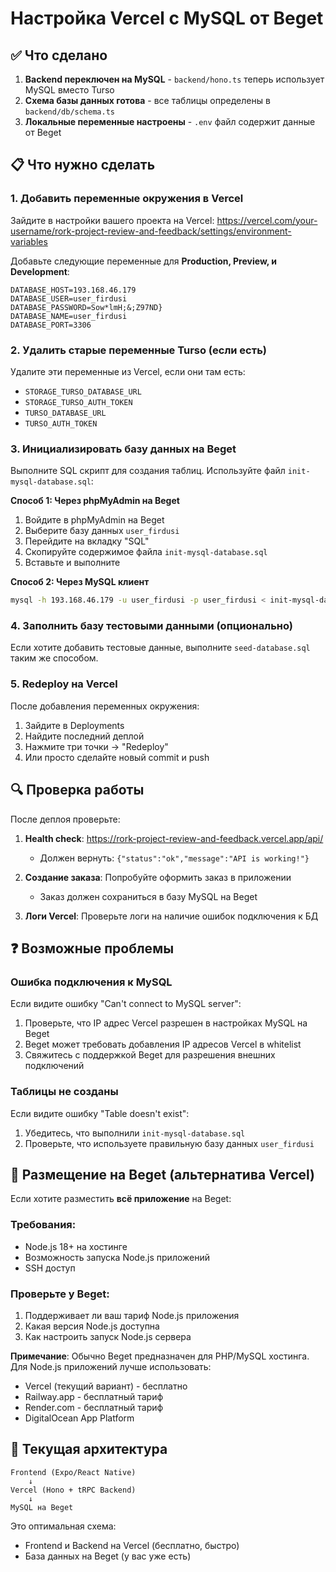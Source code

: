 # Настройка Vercel с MySQL от Beget

## ✅ Что сделано

1. **Backend переключен на MySQL** - `backend/hono.ts` теперь использует MySQL вместо Turso
2. **Схема базы данных готова** - все таблицы определены в `backend/db/schema.ts`
3. **Локальные переменные настроены** - `.env` файл содержит данные от Beget

## 📋 Что нужно сделать

### 1. Добавить переменные окружения в Vercel

Зайдите в настройки вашего проекта на Vercel:
https://vercel.com/your-username/rork-project-review-and-feedback/settings/environment-variables

Добавьте следующие переменные для **Production, Preview, и Development**:

```
DATABASE_HOST=193.168.46.179
DATABASE_USER=user_firdusi
DATABASE_PASSWORD=Sow*lmH;&;Z97ND}
DATABASE_NAME=user_firdusi
DATABASE_PORT=3306
```

### 2. Удалить старые переменные Turso (если есть)

Удалите эти переменные из Vercel, если они там есть:
- `STORAGE_TURSO_DATABASE_URL`
- `STORAGE_TURSO_AUTH_TOKEN`
- `TURSO_DATABASE_URL`
- `TURSO_AUTH_TOKEN`

### 3. Инициализировать базу данных на Beget

Выполните SQL скрипт для создания таблиц. Используйте файл `init-mysql-database.sql`:

**Способ 1: Через phpMyAdmin на Beget**
1. Войдите в phpMyAdmin на Beget
2. Выберите базу данных `user_firdusi`
3. Перейдите на вкладку "SQL"
4. Скопируйте содержимое файла `init-mysql-database.sql`
5. Вставьте и выполните

**Способ 2: Через MySQL клиент**
```bash
mysql -h 193.168.46.179 -u user_firdusi -p user_firdusi < init-mysql-database.sql
```

### 4. Заполнить базу тестовыми данными (опционально)

Если хотите добавить тестовые данные, выполните `seed-database.sql` таким же способом.

### 5. Redeploy на Vercel

После добавления переменных окружения:
1. Зайдите в Deployments
2. Найдите последний деплой
3. Нажмите три точки → "Redeploy"
4. Или просто сделайте новый commit и push

## 🔍 Проверка работы

После деплоя проверьте:

1. **Health check**: https://rork-project-review-and-feedback.vercel.app/api/
   - Должен вернуть: `{"status":"ok","message":"API is working!"}`

2. **Создание заказа**: Попробуйте оформить заказ в приложении
   - Заказ должен сохраниться в базу MySQL на Beget

3. **Логи Vercel**: Проверьте логи на наличие ошибок подключения к БД

## ❓ Возможные проблемы

### Ошибка подключения к MySQL

Если видите ошибку "Can't connect to MySQL server":
1. Проверьте, что IP адрес Vercel разрешен в настройках MySQL на Beget
2. Beget может требовать добавления IP адресов Vercel в whitelist
3. Свяжитесь с поддержкой Beget для разрешения внешних подключений

### Таблицы не созданы

Если видите ошибку "Table doesn't exist":
1. Убедитесь, что выполнили `init-mysql-database.sql`
2. Проверьте, что используете правильную базу данных `user_firdusi`

## 🚀 Размещение на Beget (альтернатива Vercel)

Если хотите разместить **всё приложение** на Beget:

### Требования:
- Node.js 18+ на хостинге
- Возможность запуска Node.js приложений
- SSH доступ

### Проверьте у Beget:
1. Поддерживает ли ваш тариф Node.js приложения
2. Какая версия Node.js доступна
3. Как настроить запуск Node.js сервера

**Примечание**: Обычно Beget предназначен для PHP/MySQL хостинга. Для Node.js приложений лучше использовать:
- Vercel (текущий вариант) - бесплатно
- Railway.app - бесплатный тариф
- Render.com - бесплатный тариф
- DigitalOcean App Platform

## 📝 Текущая архитектура

```
Frontend (Expo/React Native)
    ↓
Vercel (Hono + tRPC Backend)
    ↓
MySQL на Beget
```

Это оптимальная схема:
- Frontend и Backend на Vercel (бесплатно, быстро)
- База данных на Beget (у вас уже есть)
